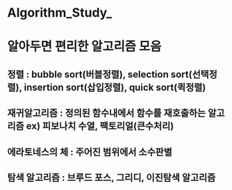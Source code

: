 # Algorithm_Study_
# 알아두면 편리한 알고리즘 모음
## 정렬 : bubble sort(버블정렬), selection sort(선택정렬), insertion sort(삽입정렬), quick sort(퀵정렬)
## 재귀알고리즘 : 정의된 함수내에서 함수를 재호출하는 알고리즘 ex) 피보나치 수열, 팩토리얼(큰수처리)
## 에라토네스의 체 : 주어진 범위에서 소수판별
## 탐색 알고리즘 : 브루드 포스, 그리디, 이진탐색 알고리즘
